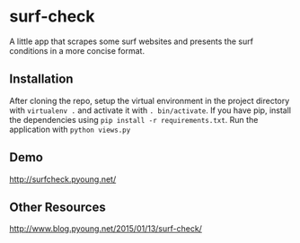# surf-check

A little app that scrapes some surf websites and presents the surf conditions in a more concise format.

Installation
------------
After cloning the repo, setup the virtual environment in the project directory with `virtualenv .` and activate it with `. bin/activate`.  If you have pip, install the dependencies using `pip install -r requirements.txt`.  Run the application with `python views.py`

Demo
----
http://surfcheck.pyoung.net/

Other Resources
---------------

http://www.blog.pyoung.net/2015/01/13/surf-check/


